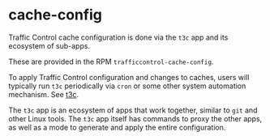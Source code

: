 # cache-config

Traffic Control cache configuration is done via the `t3c` app and its ecosystem of sub-apps.

These are provided in the RPM `trafficcontrol-cache-config`.

To apply Traffic Control configuration and changes to caches, users will typically run `t3c` periodically via `cron` or some other system automation mechanism. See [t3c](./t3c/README.md).

The `t3c` app is an ecosystem of apps that work together, similar to `git` and other Linux tools. The `t3c` app itself has commands to proxy the other apps, as well as a mode to generate and apply the entire configuration.
